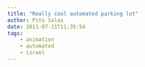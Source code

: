 ```yaml
---
title: "Really cool automated parking lot"
author: Pito Salas
date: 2011-07-31T11:35:54
tags:
    - animation
    - automated
    - israel
---
```





